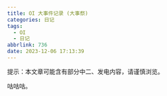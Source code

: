 ```yaml
---
title: OI 大事件记录 (大事祭)
categories: 日记
tags:
  - OI
  - 日记
abbrlink: 736
date: 2023-12-06 17:13:39
---
```


提示：本文章可能含有部分中二、发电内容，请谨慎浏览。

咕咕咕。

